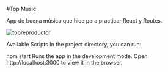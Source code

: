 #Top Music

App de buena música que hice para practicar React y Routes.

![topreproductor](https://user-images.githubusercontent.com/70714424/117751693-ea398080-b1eb-11eb-97ea-e8992aa59bd6.png)

Available Scripts
In the project directory, you can run:

npm start
Runs the app in the development mode.
Open http://localhost:3000 to view it in the browser.
